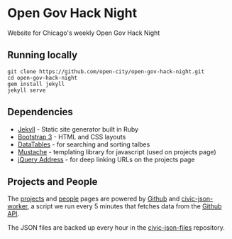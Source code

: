 # Open Gov Hack Night

Website for Chicago's weekly Open Gov Hack Night

## Running locally

```console
git clone https://github.com/open-city/open-gov-hack-night.git
cd open-gov-hack-night
gem install jekyll
jekyll serve
```


## Dependencies

* [Jekyll](http://jekyllrb.com/) - Static site generator built in Ruby
* [Bootstrap 3](http://getbootstrap.com) - HTML and CSS layouts
* [DataTables](http://datatables.net) - for searching and sorting talbes
* [Mustache](http://github.com/janl/mustache.js) - templating library for javascript (used on projects page)
* [jQuery Address](http://github.com/asual/jquery-address) - for deep linking URLs on the projects page

## Projects and People

The [projects](http://opengovhacknight.org/projects.html) and [people](http://opengovhacknight.org/people.html) pages are powered by [Github](https://github.com/) and [civic-json-worker](https://github.com/open-city/civic-json-worker), 
a script we run every 5 minutes that fetches data from the [Github API](http://developer.github.com/). 

The JSON files are backed up every hour in the [civic-json-files](https://github.com/open-city/civic-json-files) repository.
